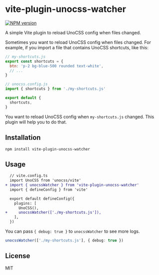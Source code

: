 # vite-plugin-unocss-watcher

[![NPM version](https://img.shields.io/npm/v/vite-plugin-unocss-watcher?color=a1b858&label=)](https://www.npmjs.com/package/vite-plugin-unocss-watcher)

A simple Vite plugin to reload UnoCSS config when files changed.

Sometimes you want to reload UnoCSS config when files changed. For example, if you import a file that contains UnoCSS shortcuts, like this:

```js
// my-shortcuts.js
export const shortcuts = {
  btn: 'p-2 bg-blue-500 rounded text-white',
  // ...
}
```

```js
// unocss.config.js
import { shortcuts } from './my-shortcuts.js'

export default {
  shortcuts,
}
```

You want to reload UnoCSS config when `my-shortcuts.js` changed. This plugin will help you to do that.

## Installation

```
npm install vite-plugin-unocss-watcher
```

## Usage

```diff
  // vite.config.ts
  import UnoCSS from 'unocss/vite'
+ import { unocssWatcher } from 'vite-plugin-unocss-watcher'
  import { defineConfig } from 'vite'

  export default defineConfig({
    plugins: [
      UnoCSS(),
+     unocssWatcher(['./my-shortcuts.js']),
    ],
  })
```

You can pass `{ debug: true }` to `unocssWatcher` to see more logs.

```ts
unocssWatcher(['./my-shortcuts.js'], { debug: true })
```

## License

MIT
